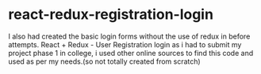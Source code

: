 # react-redux-registration-login 
I also had created the basic login forms without the use of redux in before attempts.
React + Redux - User Registration login
as i had to submit my project phase 1 in college, i used other online sources to find this code and used as per my needs.(so not totally created from scratch)
